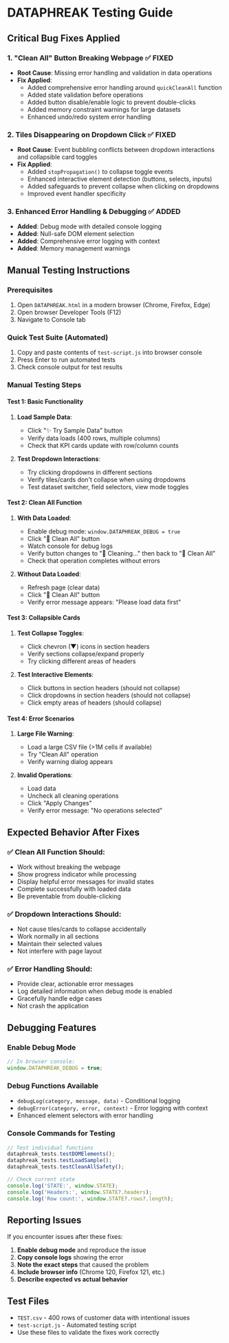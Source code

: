 # DATAPHREAK Testing Guide

## Critical Bug Fixes Applied

### 1. "Clean All" Button Breaking Webpage ✅ FIXED
- **Root Cause**: Missing error handling and validation in data operations
- **Fix Applied**: 
  - Added comprehensive error handling around `quickCleanAll` function
  - Added state validation before operations
  - Added button disable/enable logic to prevent double-clicks
  - Added memory constraint warnings for large datasets
  - Enhanced undo/redo system error handling

### 2. Tiles Disappearing on Dropdown Click ✅ FIXED  
- **Root Cause**: Event bubbling conflicts between dropdown interactions and collapsible card toggles
- **Fix Applied**:
  - Added `stopPropagation()` to collapse toggle events
  - Enhanced interactive element detection (buttons, selects, inputs)
  - Added safeguards to prevent collapse when clicking on dropdowns
  - Improved event handler specificity

### 3. Enhanced Error Handling & Debugging ✅ ADDED
- **Added**: Debug mode with detailed console logging
- **Added**: Null-safe DOM element selection
- **Added**: Comprehensive error logging with context
- **Added**: Memory management warnings

## Manual Testing Instructions

### Prerequisites
1. Open `DATAPHREAK.html` in a modern browser (Chrome, Firefox, Edge)
2. Open browser Developer Tools (F12)
3. Navigate to Console tab

### Quick Test Suite (Automated)
1. Copy and paste contents of `test-script.js` into browser console
2. Press Enter to run automated tests
3. Check console output for test results

### Manual Testing Steps

#### Test 1: Basic Functionality
1. **Load Sample Data**:
   - Click "✨ Try Sample Data" button
   - Verify data loads (400 rows, multiple columns)
   - Check that KPI cards update with row/column counts

2. **Test Dropdown Interactions**:
   - Try clicking dropdowns in different sections
   - Verify tiles/cards don't collapse when using dropdowns
   - Test dataset switcher, field selectors, view mode toggles

#### Test 2: Clean All Function
1. **With Data Loaded**:
   - Enable debug mode: `window.DATAPHREAK_DEBUG = true`
   - Click "🧹 Clean All" button
   - Watch console for debug logs
   - Verify button changes to "🔄 Cleaning..." then back to "🧹 Clean All"
   - Check that operation completes without errors

2. **Without Data Loaded**:
   - Refresh page (clear data)
   - Click "🧹 Clean All" button  
   - Verify error message appears: "Please load data first"

#### Test 3: Collapsible Cards
1. **Test Collapse Toggles**:
   - Click chevron (▼) icons in section headers
   - Verify sections collapse/expand properly
   - Try clicking different areas of headers

2. **Test Interactive Elements**:
   - Click buttons in section headers (should not collapse)
   - Click dropdowns in section headers (should not collapse)
   - Click empty areas of headers (should collapse)

#### Test 4: Error Scenarios
1. **Large File Warning**:
   - Load a large CSV file (>1M cells if available)
   - Try "Clean All" operation
   - Verify warning dialog appears

2. **Invalid Operations**:
   - Load data
   - Uncheck all cleaning operations 
   - Click "Apply Changes"
   - Verify error message: "No operations selected"

## Expected Behavior After Fixes

### ✅ Clean All Function Should:
- Work without breaking the webpage
- Show progress indicator while processing
- Display helpful error messages for invalid states
- Complete successfully with loaded data
- Be preventable from double-clicking

### ✅ Dropdown Interactions Should:
- Not cause tiles/cards to collapse accidentally
- Work normally in all sections
- Maintain their selected values
- Not interfere with page layout

### ✅ Error Handling Should:
- Provide clear, actionable error messages
- Log detailed information when debug mode is enabled
- Gracefully handle edge cases
- Not crash the application

## Debugging Features

### Enable Debug Mode
```javascript
// In browser console:
window.DATAPHREAK_DEBUG = true;
```

### Debug Functions Available
- `debugLog(category, message, data)` - Conditional logging
- `debugError(category, error, context)` - Error logging with context
- Enhanced element selectors with error handling

### Console Commands for Testing
```javascript
// Test individual functions
dataphreak_tests.testDOMElements();
dataphreak_tests.testLoadSample();
dataphreak_tests.testCleanAllSafety();

// Check current state
console.log('STATE:', window.STATE);
console.log('Headers:', window.STATE?.headers);
console.log('Row count:', window.STATE?.rows?.length);
```

## Reporting Issues

If you encounter issues after these fixes:

1. **Enable debug mode** and reproduce the issue
2. **Copy console logs** showing the error
3. **Note the exact steps** that caused the problem
4. **Include browser info** (Chrome 120, Firefox 121, etc.)
5. **Describe expected vs actual behavior**

## Test Files
- `TEST.csv` - 400 rows of customer data with intentional issues
- `test-script.js` - Automated testing script
- Use these files to validate the fixes work correctly